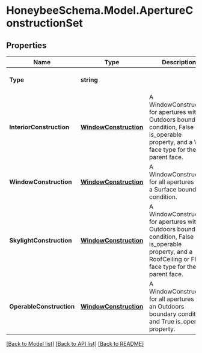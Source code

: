 
# HoneybeeSchema.Model.ApertureConstructionSet

## Properties

Name | Type | Description | Notes
------------ | ------------- | ------------- | -------------
**Type** | **string** |  | [optional] [readonly] [default to "ApertureConstructionSet"]
**InteriorConstruction** | [**WindowConstruction**](WindowConstruction.md) | A WindowConstruction for apertures with an Outdoors boundary condition, False is_operable property, and a Wall face type for their parent face. | [optional] 
**WindowConstruction** | [**WindowConstruction**](WindowConstruction.md) | A WindowConstruction for all apertures with a Surface boundary condition. | [optional] 
**SkylightConstruction** | [**WindowConstruction**](WindowConstruction.md) | A WindowConstruction for apertures with a Outdoors boundary condition, False is_operable property, and a RoofCeiling or Floor face type for their parent face. | [optional] 
**OperableConstruction** | [**WindowConstruction**](WindowConstruction.md) | A WindowConstruction for all apertures with an Outdoors boundary condition and True is_operable property. | [optional] 

[[Back to Model list]](../README.md#documentation-for-models)
[[Back to API list]](../README.md#documentation-for-api-endpoints)
[[Back to README]](../README.md)

